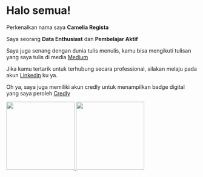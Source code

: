 
# Halo semua! 

Perkenalkan nama saya **Camelia Regista**

Saya seorang **Data Enthusiast**  dan **Pembelajar Aktif**

Saya juga senang dengan dunia tulis menulis, kamu bisa mengikuti tulisan yang saya tulis di media [Medium](https://cameliaregista.medium.com/)

Jika kamu tertarik untuk terhubung secara professional, silakan melaju pada akun [Linkedin](https://www.linkedin.com/in/camelia-r-48b635172/) ku ya.

Oh ya, saya juga memiliki akun credly untuk menampilkan badge digital yang saya peroleh [Credly](https://www.credly.com/users/camelia-regista/badges)

<p align="left">
<a href="https://github.com/CameliaRegista03">
  <img height="180em" src="https://github-readme-stats-eight-theta.vercel.app/api?username=CameliaRegista03&show_icons=true&theme=algolia&include_all_commits=true&count_private=true"/>
  <img height="180em" src="https://github-readme-stats-eight-theta.vercel.app/api/top-langs/?username=CameliaRegista03&layout=compact&langs_count=8&theme=algolia"/>
</a>
</p>
 
